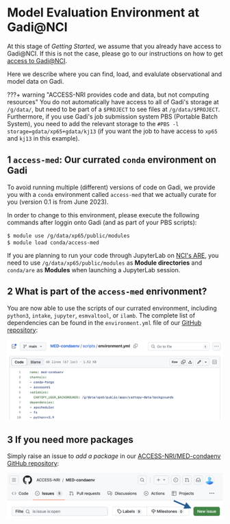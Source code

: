 # Model Evaluation Environment at Gadi@NCI

At this stage of *Getting Started*, we assume that you already have access to Gadi@NCI. If this is not the case, please go to our instructions on how to get [access to Gadi@NCI](./access_to_gadi_at_nci.md).

Here we describe where you can find, load, and evalulate observational and model data on Gadi.

???+ warning "ACCESS-NRI provides code and data, but not computing resources"
    You do not automatically have access to all of Gadi's storage at `/g/data/`, but need to be part of a `$PROJECT` to see files at `/g/data/$PROJECT`. Furthermore, if you use Gadi's job submission system PBS (Portable Batch System), you need to add the relevant storage to the `#PBS -l storage=gdata/xp65+gdata/kj13` (if you want the job to have access to `xp65` and `kj13` in this example).

## 1 `access-med`: Our currated `conda` environment on Gadi

To avoid running multiple (different) versions of code on Gadi, we provide you with a `conda` environment called `access-med` that we actually curate for you (version 0.1 is from June 2023).

In order to change to this environment, please execute the following commands after loggin onto Gadi (and as part of your PBS scripts):
```
$ module use /g/data/xp65/public/modules
$ module load conda/access-med
```

If you are planning to run your code through JupyterLab on [NCI's ARE](https://are.nci.org.au), you need to use `/g/data/xp65/public/modules` as **Module directories** and `conda/are` as **Modules** when launching a JupyterLab session.

## 2 What is part of the `access-med` enrivonment?

You are now able to use the scripts of our currated environment, including `python3`, `intake`, `jupyter`, `esmvaltool`, or `ilamb`. The complete list of dependencies can be found in the `environment.yml` file of our [GitHub repository](https://github.com/ACCESS-NRI/MED-condaenv/blob/main/scripts/environment.yml):

[![Raise Issue](../../assets/model_evaluation/condaenv_list.png)](https://github.com/ACCESS-NRI/MED-condaenv/issues)

## 3 If you need more packages

Simply raise an issue to *add a package* in our [ACCESS-NRI/MED-condaenv GitHub repository](https://github.com/ACCESS-NRI/MED-condaenv/issues):

[![Raise Issue](../../assets/model_evaluation/condaenv_raise_issue.png)](https://github.com/ACCESS-NRI/MED-condaenv/issues)